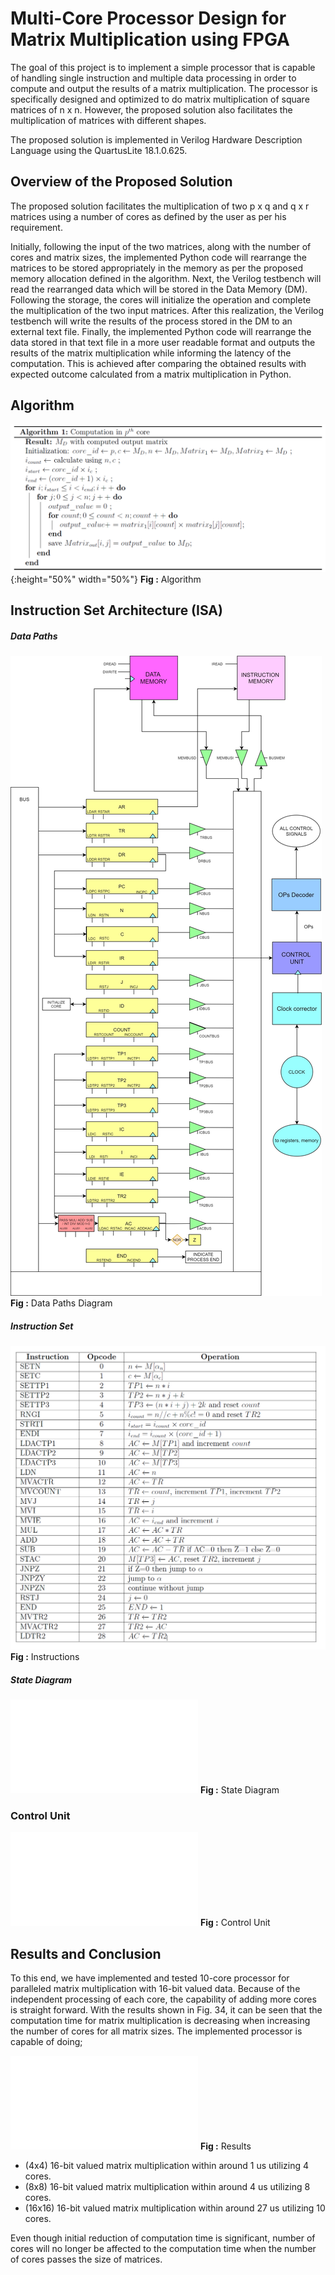 # Multi-Core Processor Design for Matrix Multiplication using FPGA

The goal of this project is to implement a simple processor that is capable of handling single
instruction and multiple data processing in order to compute and output the results of a matrix
multiplication. The processor is specifically designed and optimized to do matrix multiplication
of square matrices of n x n. However, the proposed solution also facilitates the multiplication
of matrices with different shapes.

The proposed solution is implemented in Verilog Hardware Description Language using the QuartusLite 18.1.0.625.

## Overview of the Proposed Solution

The proposed solution facilitates the multiplication of two p x q and q x r matrices using a
number of cores as defined by the user as per his requirement.

Initially, following the input of the two matrices, along with the number of cores and matrix
sizes, the implemented Python code will rearrange the matrices to be stored appropriately
in the memory as per the proposed memory allocation defined in the algorithm. Next, the
Verilog testbench will read the rearranged data which will be stored in the Data Memory (DM).
Following the storage, the cores will initialize the operation and complete the multiplication of
the two input matrices. After this realization, the Verilog testbench will write the results of
the process stored in the DM to an external text file. Finally, the implemented Python code
will rearrange the data stored in that text file in a more user readable format and outputs the
results of the matrix multiplication while informing the latency of the computation. This is
achieved after comparing the obtained results with expected outcome calculated from a matrix
multiplication in Python.

## Algorithm
![algorithm](figures/algorithm.png){:height="50%" width="50%"}
**Fig :** Algorithm

## Instruction Set Architecture (ISA)

##### Data Paths
![datapaths](figures/datapaths.png)
**Fig :** Data Paths Diagram

##### Instruction Set
![instructions](figures/instructions.png)
**Fig :** Instructions

##### State Diagram
![state](figures/state.pdf)
**Fig :** State Diagram

### Control Unit
![controlunit](figures/controlunit.pdf)
**Fig :** Control Unit

## Results and Conclusion
To this end, we have implemented and tested 10-core processor for paralleled matrix multiplication
with 16-bit valued data. Because of the independent processing of each core, the capability of adding more cores is straight forward. With the results shown in Fig. 34, it can be seen that the computation time for matrix multiplication is decreasing when increasing the number of cores for all matrix sizes. The implemented processor is capable of doing;

![results](figures/results.pdf)
**Fig :** Results

* (4x4) 16-bit valued matrix multiplication within around 1 us utilizing 4 cores.
* (8x8) 16-bit valued matrix multiplication within around 4 us utilizing 8 cores.
* (16x16) 16-bit valued matrix multiplication within around 27 us utilizing 10 cores.

Even though initial reduction of computation time is significant, number of cores will no
longer be affected to the computation time when the number of cores passes the size of matrices.







